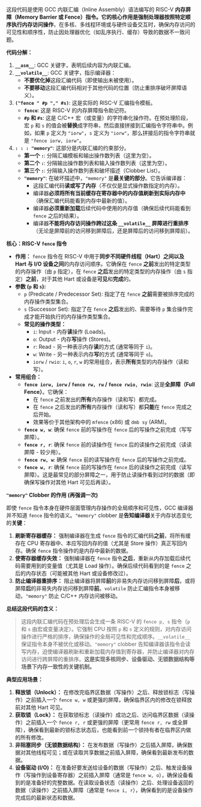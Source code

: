 这段代码是使用 GCC 内联汇编（Inline Assembly）语法编写的 RISC-V **内存屏障（Memory Barrier 或 Fence）**指令。它的核心作用是**强制处理器按照特定顺序执行内存访问操作**，在多核、多线程环境或与硬件设备交互时，确保内存访问的可见性和顺序性，防止因处理器优化（如乱序执行、缓存）导致的数据不一致问题。

**代码分解：**

1.  **`__asm__`**: GCC 关键字，表明后续内容为内联汇编。
2.  **`__volatile__`**: GCC 关键字，指示编译器：
    *   **不要优化掉**这段汇编代码（即使输出未被使用）。
    *   **不要移动**这段汇编代码相对于其他代码的位置（防止重排序破坏屏障语义）。
3.  **`("fence " #p "," #s)`**: 这是实际的 RISC-V 汇编指令模板。
    *   **`fence`**: 这是 RISC-V 的内存屏障指令助记符。
    *   **`#p` 和 `#s`**: 这是 C/C++ 宏（或变量）的字符串化操作符。在预处理阶段，宏 `p` 和 `s` 的值会被**替换**成字符串，然后直接拼接到汇编指令字符串中。例如，如果 `p` 定义为 `"iorw"`，`s` 定义为 `"iorw"`，那么拼接后的指令字符串就是 `"fence iorw, iorw"`。
4.  **`: : : "memory"`**: 这部分是内联汇编的约束部分。
    *   **第一个 `:`**: 分隔汇编模板和输出操作数列表（这里为空）。
    *   **第二个 `:`**: 分隔输出操作数列表和输入操作数列表（这里为空）。
    *   **第三个 `:`**: 分隔输入操作数列表和破坏描述（Clobber List）。
    *   **`"memory"`**: 在破坏描述中，`"memory"` 是**最关键的部分**。它告诉编译器：
        *   这段汇编代码**读或写了内存**（不仅仅是显式操作数指定的内存）。
        *   编译器**必须将所有当前缓存在寄存器中的内存值刷新到实际内存中**（确保汇编代码能看到内存中最新的值）。
        *   编译器**必须重新加载**后续代码中使用的内存值（确保后续代码能看到 `fence` 之后的结果）。
        *   编译器**不能将内存访问操作跨过这条 `__volatile__` 屏障进行重排序**（无论是屏障前的访问移到屏障后，还是屏障后的访问移到屏障前）。

**核心：RISC-V `fence` 指令**

*   **作用：** `fence` 指令在 RISC-V 中用于**同步不同硬件线程（Hart）之间以及 Hart 与 I/O 设备之间**的内存访问顺序。它确保在 `fence` **之前**发出的特定类型的内存操作（由 `p` 指定），在 `fence` **之后**发出的特定类型的内存操作（由 `s` 指定）**之前**，对于其他 Hart 或设备是**可见**和**完成**的。
*   **参数 (`p` 和 `s`):**
    *   `p` (Predicate / Predecessor Set): 指定了在 `fence` **之前**需要被排序完成的内存操作类型集合。
    *   `s` (Successor Set): 指定了在 `fence` **之后**发出的、需要等待 `p` 集合操作完成才能开始执行的内存操作类型集合。
    *   **常见的操作类型：**
        *   `i`: Input - 内存**读**操作 (Loads)。
        *   `o`: Output - 内存**写**操作 (Stores)。
        *   `r`: Read - 另一种表示内存**读**的方式 (通常等同于 `i`)。
        *   `w`: Write - 另一种表示内存**写**的方式 (通常等同于 `o`)。
        *   `iorw` / `rwio`: `i`, `o`, `r`, `w` 的常用组合，表示**所有**类型的内存操作（读和写）。
*   **常用组合：**
    *   **`fence iorw, iorw` / `fence rw, rw` / `fence rwio, rwio`**: 这是**全屏障（Full Fence）**。它确保：
        *   在 `fence` 之前发出的**所有**内存操作（读和写）都完成。
        *   在 `fence` 之后发出的**所有**内存操作（读和写）都**只能**在 `fence` 完成之后开始。
        *   效果等价于其他架构中的 `mfence` (x86) 或 `dmb sy` (ARM)。
    *   **`fence w, w`**: 确保 `fence` 前的写操作在 `fence` 后的写操作之前完成（写写屏障）。
    *   **`fence r, r`**: 确保 `fence` 前的读操作在 `fence` 后的读操作之前完成（读读屏障 - 较少用）。
    *   **`fence rw, w`**: 确保 `fence` 前的读写操作在 `fence` 后的写操作之前完成。
    *   **`fence w, r`**: 确保 `fence` 前的写操作在 `fence` 后的读操作之前完成（读写屏障）。这是最常见的部分屏障之一，用于防止读操作看到过时的数据（即确保写操作对其他 Hart 可见后再读）。

**`"memory"` Clobber 的作用 (再强调一次)**

即使 `fence` 指令本身在硬件层面管理内存操作的全局顺序和可见性，GCC 编译器并不知道 `fence` 指令的语义。`"memory"` clobber 是**告知编译器**关于内存状态变化的**关键**：

1.  **刷新寄存器缓存：** 强制编译器在生成 `fence` 指令的汇编代码**之前**，将所有缓存在 CPU 寄存器中、本应写回内存的值（尤其是 Store 操作）真正写回内存。确保 `fence` 指令操作的是内存中最新的数据。
2.  **使寄存器缓存失效：** 强制编译器在 `fence` 指令**之后**，重新从内存加载后续代码需要用到的变量值（尤其是 Load 操作）。确保后续代码看到的是 `fence` 之后的内存状态（可能被其他 Hart 或设备修改过）。
3.  **防止编译器重排序：** 阻止编译器将屏障**前**的非易失内存访问移到屏障**后**，或将屏障**后**的非易失内存访问移到屏障**前**。`volatile` 防止汇编指令本身被移动，`"memory"` 防止 C/C++ 内存访问被移动。

**总结这段代码的含义：**

> 这段内联汇编代码在预处理后会生成一条 RISC-V 的 `fence p, s` 指令（`p` 和 `s` 由宏或变量决定）。它强制 CPU 按照 `p` 和 `s` 定义的规则，对内存访问操作进行严格的排序，确保操作的全局可见性和完成顺序。`__volatile__` 保证指令本身不被优化或移动。`"memory"` clobber 告知编译器该指令会读写内存，迫使编译器刷新和重新加载内存值到寄存器，并防止编译器对内存访问进行跨屏障的重排序。**这是实现多核同步、设备驱动、无锁数据结构等场景下内存一致性的关键机制。**

**典型应用场景：**

1.  **释放锁（Unlock）：** 在修改完临界区数据（写操作）之后、释放锁标志（写操作）之前插入一个 `fence w, w` 或更强的屏障，确保临界区内的修改在锁释放前对其他 Hart 可见。
2.  **获取锁（Lock）：** 在获取锁标志（读操作）成功之后、访问临界区数据（读操作）之前插入一个 `fence r, r` 或更强的屏障（更常用 `fence r, rw` 或全屏障），确保看到最新的锁标志状态后，也能看到前一个锁持有者在临界区内做的所有修改。
3.  **非阻塞同步（无锁数据结构）：** 在发布数据（写操作）之后插入屏障，确保数据对其他线程可见；或在读取共享数据之前插入屏障，确保看到最新发布的数据。
4.  **设备驱动 (I/O)：** 在准备好要发送给设备的数据（写操作）之后、触发设备操作（写操作到设备寄存器）之前插入屏障（通常是 `fence w, o`），确保设备看到的是准备好的完整数据。在读取设备状态（读操作）之后、处理设备返回的数据（读操作）之前插入屏障（通常是 `fence i, r`），确保看到的是设备操作完成后的最新状态和数据。